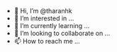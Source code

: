 - 👋 Hi, I’m @tharanhk
- 👀 I’m interested in ...
- 🌱 I’m currently learning ...
- 💞️ I’m looking to collaborate on ...
- 📫 How to reach me ...

<!---
tharanhk/tharanhk is a ✨ special ✨ repository because its `README.md` (this file) appears on your GitHub profile.
You can click the Preview link to take a look at your changes.
--->

